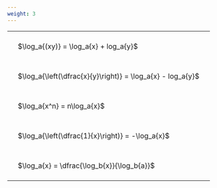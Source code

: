 ```yaml
---
weight: 3
---
```


<style type="text/css">
#T_4c89d th.col_heading {
  text-align: left;
  font-size: 1em;
}
#T_4c89d td {
  text-align: left;
  font-size: 1em;
  padding: 1.5em;
}
</style>
<table id="T_4c89d">
  <thead>
  </thead>
  <tbody>
    <tr>
      <td id="T_4c89d_row0_col0" class="data row0 col0" >$\log_a{(xy)} = \log_a{x} + log_a{y}$</td>
    </tr>
    <tr>
      <td id="T_4c89d_row1_col0" class="data row1 col0" >$\log_a{\left(\dfrac{x}{y}\right)} = \log_a{x} - log_a{y}$</td>
    </tr>
    <tr>
      <td id="T_4c89d_row2_col0" class="data row2 col0" >$\log_a{x^n} = n\log_a{x}$</td>
    </tr>
    <tr>
      <td id="T_4c89d_row3_col0" class="data row3 col0" >$\log_a{\left(\dfrac{1}{x}\right)} = -\log_a{x}$</td>
    </tr>
    <tr>
      <td id="T_4c89d_row4_col0" class="data row4 col0" >$\log_a{x} = \dfrac{\log_b{x}}{\log_b{a}}$</td>
    </tr>
  </tbody>
</table>
